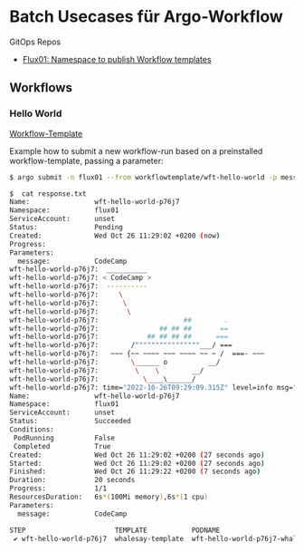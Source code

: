 # Batch Usecases für Argo-Workflow

GitOps Repos
* [Flux01: Namespace to publish Workflow templates](https://github.com/baloise-incubator/code-camp-apps/tree/master/flux01)

## Workflows

### Hello World
[Workflow-Template](https://github.com/baloise-incubator/code-camp-apps/blob/master/flux01/templates/wft-hello-world.yaml)

Example how to submit a new workflow-run based on a preinstalled workflow-template, passing a parameter:
```bash
$ argo submit -n flux01 --from workflowtemplate/wft-hello-world -p message=CodeCamp --watch --log | tee response.txt

$  cat response.txt                                                    
Name:                wft-hello-world-p76j7
Namespace:           flux01
ServiceAccount:      unset
Status:              Pending
Created:             Wed Oct 26 11:29:02 +0200 (now)
Progress:            
Parameters:          
  message:           CodeCamp
wft-hello-world-p76j7:  __________ 
wft-hello-world-p76j7: < CodeCamp >
wft-hello-world-p76j7:  ---------- 
wft-hello-world-p76j7:     \
wft-hello-world-p76j7:      \
wft-hello-world-p76j7:       \     
wft-hello-world-p76j7:                     ##        .            
wft-hello-world-p76j7:               ## ## ##       ==            
wft-hello-world-p76j7:            ## ## ## ##      ===            
wft-hello-world-p76j7:        /""""""""""""""""___/ ===        
wft-hello-world-p76j7:   ~~~ {~~ ~~~~ ~~~ ~~~~ ~~ ~ /  ===- ~~~   
wft-hello-world-p76j7:        \______ o          __/            
wft-hello-world-p76j7:         \    \        __/             
wft-hello-world-p76j7:           \____\______/   
wft-hello-world-p76j7: time="2022-10-26T09:29:09.315Z" level=info msg="sub-process exited" argo=true error="<nil>"
Name:                wft-hello-world-p76j7
Namespace:           flux01
ServiceAccount:      unset
Status:              Succeeded
Conditions:          
 PodRunning          False
 Completed           True
Created:             Wed Oct 26 11:29:02 +0200 (27 seconds ago)
Started:             Wed Oct 26 11:29:02 +0200 (27 seconds ago)
Finished:            Wed Oct 26 11:29:22 +0200 (7 seconds ago)
Duration:            20 seconds
Progress:            1/1
ResourcesDuration:   6s*(100Mi memory),6s*(1 cpu)
Parameters:          
  message:           CodeCamp

STEP                      TEMPLATE           PODNAME                                             DURATION  MESSAGE
 ✔ wft-hello-world-p76j7  whalesay-template  wft-hello-world-p76j7-whalesay-template-1836767436  8s          

```
